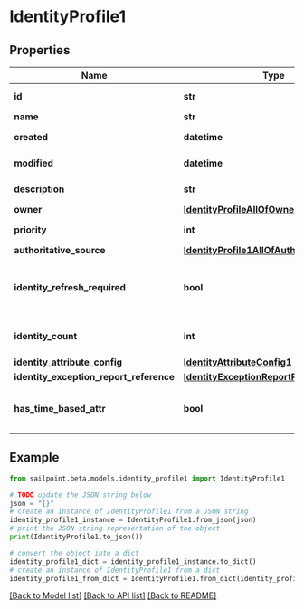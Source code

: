 # IdentityProfile1


## Properties

Name | Type | Description | Notes
------------ | ------------- | ------------- | -------------
**id** | **str** | System-generated unique ID of the Object | [optional] [readonly] 
**name** | **str** | Name of the Object | 
**created** | **datetime** | Creation date of the Object | [optional] [readonly] 
**modified** | **datetime** | Last modification date of the Object | [optional] [readonly] 
**description** | **str** | The description of the Identity Profile. | [optional] 
**owner** | [**IdentityProfileAllOfOwner**](IdentityProfileAllOfOwner.md) |  | [optional] 
**priority** | **int** | The priority for an Identity Profile. | [optional] 
**authoritative_source** | [**IdentityProfile1AllOfAuthoritativeSource**](IdentityProfile1AllOfAuthoritativeSource.md) |  | 
**identity_refresh_required** | **bool** | True if a identity refresh is needed. Typically triggered when a change on the source has been made. | [optional] [default to False]
**identity_count** | **int** | The number of identities that belong to the Identity Profile. | [optional] 
**identity_attribute_config** | [**IdentityAttributeConfig1**](IdentityAttributeConfig1.md) |  | [optional] 
**identity_exception_report_reference** | [**IdentityExceptionReportReference1**](IdentityExceptionReportReference1.md) |  | [optional] 
**has_time_based_attr** | **bool** | Indicates the value of requiresPeriodicRefresh attribute for the Identity Profile. | [optional] [default to False]

## Example

```python
from sailpoint.beta.models.identity_profile1 import IdentityProfile1

# TODO update the JSON string below
json = "{}"
# create an instance of IdentityProfile1 from a JSON string
identity_profile1_instance = IdentityProfile1.from_json(json)
# print the JSON string representation of the object
print(IdentityProfile1.to_json())

# convert the object into a dict
identity_profile1_dict = identity_profile1_instance.to_dict()
# create an instance of IdentityProfile1 from a dict
identity_profile1_from_dict = IdentityProfile1.from_dict(identity_profile1_dict)
```
[[Back to Model list]](../README.md#documentation-for-models) [[Back to API list]](../README.md#documentation-for-api-endpoints) [[Back to README]](../README.md)


